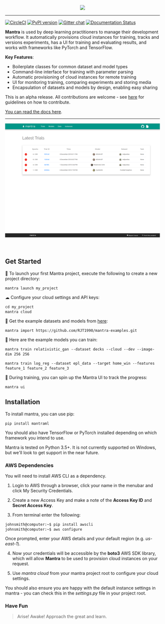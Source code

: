 <div align="center">
    <img width="250" src="docs/source/logo.png">    
</div>

-----------------------------------------

[![CircleCI](https://circleci.com/gh/RJT1990/mantra.svg?style=shield&circle-token=ef9ddee091dd77395273f8d59f6b6b5b091212c7)](https://circleci.com/gh/RJT1990/mantra)
[![PyPI version](https://badge.fury.io/py/mantraml.svg)](https://badge.fury.io/py/mantraml)
[![Gitter chat](https://badges.gitter.im/gitterHQ/gitter.png)](https://gitter.im/mantraml/Lobby)
[![Documentation Status](https://readthedocs.org/projects/mantra/badge/?version=latest)](http://mantra.readthedocs.io/en/latest/?badge=latest)


**Mantra** is used by deep learning practitioners to manage their development workflow. It automatically provisions cloud instances for training, tracks and versions experiments, has a UI for training and evaluating results, and works with frameworks like PyTorch and TensorFlow. 

**Key Features**:

- Boilerplate classes for common dataset and model types
- Command-line interface for training with parameter parsing
- Automatic provisioning of cloud instances for remote training
- UI for monitoring training, comparing experiments and storing media
- Encapsulation of datasets and models by design, enabling easy sharing 

This is an alpha release. All contributions are welcome - see [here](https://github.com/RJT1990/mantra/blob/master/CONTRIBUTING.md) for guidelines on how to contribute.

[You can read the docs here](http://mantra.readthedocs.io/en/latest/).

-----------------------------------------

<div align="center">
<img src="docs/source/ui.png">
</div>
<br><br>

## Get Started 

🚀 To launch your first Mantra project, execute the following to create a new project directory:

```console
mantra launch my_project 
```
☁ Configure your cloud settings and API keys:

```console
cd my_project 
mantra cloud 
```
💾 Get the example datasets and models from [here](https://github.com/RJT1990/mantra-examples):
 
```console
mantra import https://github.com/RJT1990/mantra-examples.git
``` 

🤖 Here are the example models you can train:

```console
mantra train relativistic_gan --dataset decks --cloud --dev --image-dim 256 256
```

```console
mantra train log_reg --dataset epl_data --target home_win --features feature_1 feature_2 feature_3 
```

🚂 During training, you can spin up the Mantra UI to track the progress:

```console
mantra ui
```

## Installation

To install mantra, you can use pip:

```
pip install mantraml
```
You should also have TensorFlow or PyTorch installed depending on which framework you intend to use.

Mantra is tested on Python 3.5+. It is not currently supported on Windows, but we'll look to get support in the near future.

### AWS Dependencies

You will need to install AWS CLI as a dependency. 

1. Login to AWS through a browser, click your name in the menubar and click My Security Credentials.

2. Create a new Access Key and make a note of the **Access Key ID** and **Secret Access Key**.

3. From terminal enter the following:

```console
johnsmith@computer:~$ pip install awscli
johnsmith@computer:~$ aws configure
```

Once prompted, enter your AWS details and your default region (e.g. *us-east-1*).

4. Now your credentials will be accessible by the **boto3** AWS SDK library, which will allow **Mantra** to be used to 
provision cloud instances on your request.

5. Use *mantra cloud* from your mantra project root to configure your cloud settings.

You should also ensure you are happy with the default instance settings in mantra - you can check this in the *settings.py* file in your project root. 

### Have Fun

> Arise! Awake! Approach the great and learn.

